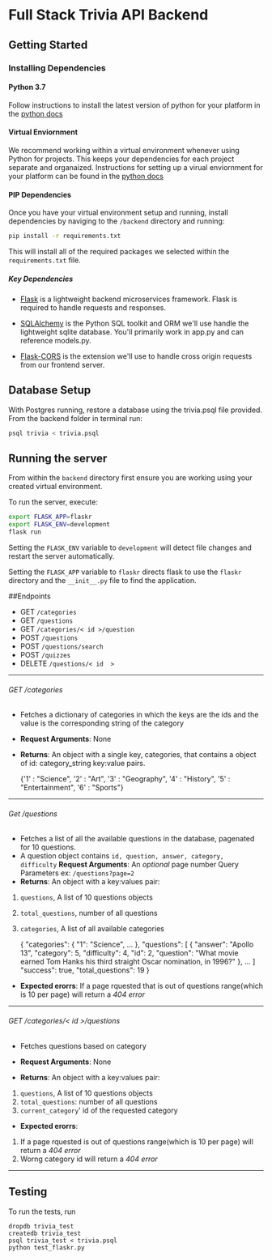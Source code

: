 # Full Stack Trivia API Backend

## Getting Started

### Installing Dependencies

#### Python 3.7

Follow instructions to install the latest version of python for your platform in the [python docs](https://docs.python.org/3/using/unix.html#getting-and-installing-the-latest-version-of-python)

#### Virtual Enviornment

We recommend working within a virtual environment whenever using Python for projects. This keeps your dependencies for each project separate and organaized. Instructions for setting up a virual enviornment for your platform can be found in the [python docs](https://packaging.python.org/guides/installing-using-pip-and-virtual-environments/)

#### PIP Dependencies

Once you have your virtual environment setup and running, install dependencies by naviging to the `/backend` directory and running:

```bash
pip install -r requirements.txt
```

This will install all of the required packages we selected within the `requirements.txt` file.

##### Key Dependencies

- [Flask](http://flask.pocoo.org/)  is a lightweight backend microservices framework. Flask is required to handle requests and responses.

- [SQLAlchemy](https://www.sqlalchemy.org/) is the Python SQL toolkit and ORM we'll use handle the lightweight sqlite database. You'll primarily work in app.py and can reference models.py. 

- [Flask-CORS](https://flask-cors.readthedocs.io/en/latest/#) is the extension we'll use to handle cross origin requests from our frontend server. 

## Database Setup
With Postgres running, restore a database using the trivia.psql file provided. From the backend folder in terminal run:
```bash
psql trivia < trivia.psql
```

## Running the server

From within the `backend` directory first ensure you are working using your created virtual environment.

To run the server, execute:

```bash
export FLASK_APP=flaskr
export FLASK_ENV=development
flask run
```

Setting the `FLASK_ENV` variable to `development` will detect file changes and restart the server automatically.

Setting the `FLASK_APP` variable to `flaskr` directs flask to use the `flaskr` directory and the `__init__.py` file to find the application. 

##Endpoints
- GET  `/categories`
- GET  `/questions`
- GET `/categories/< id >/question`
- POST `/questions`
- POST `/questions/search`
- POST `/quizzes`
- DELETE `/questions/< id  >`
----

######  GET /categories
- Fetches a dictionary of categories in which the keys are the ids and the value is the corresponding string of the category
- **Request Arguments**: None
- **Returns**: An object with a single key, categories, that contains a object of id: category_string key:value pairs. 


    {'1' : "Science",
    '2' : "Art",
    '3' : "Geography",
    '4' : "History",
    '5' : "Entertainment",
    '6' : "Sports"}
---
###### Get /questions
- Fetches a list of all the available questions in the database, pagenated for 10 questions.
- A question object contains `id, question, answer, category, difficulty`
**Request Arguments**: An *optional* page number Query Parameters 
ex: `/questions?page=2`
- **Returns**: An object with a key:values pair:
1. `questions`, A list of 10 questions objects
2.  `total_questions`, number of all questions 
3. `categories`, A list of all available categories



    {
    	"categories": {
    		"1": "Science",
    		...
    	},
    	"questions": [
    		{
    			"answer": "Apollo 13",
    			"category": 5,
    			"difficulty": 4,
    			"id": 2,
    			"question": "What movie earned Tom Hanks his third straight Oscar nomination, in 1996?"
    		},
    		...
    	]
    	"success": true,
    	"total_questions": 19
    }
- **Expected erorrs**: If a page rquested that is out of questions range(which is 10 per page) will return a *404 error*

---
######  GET /categories/< id >/questions
- Fetches questions based on category

- **Request Arguments**: None
- **Returns**: An object with a key:values pair:
1. `questions`, A list of 10 questions objects
2.  `total_questions`: number of all questions 
3. `current_category`' id of the requested category

- **Expected erorrs**: 
1. If a page rquested is out of questions range(which is 10 per page) will return a *404 error*
2. Worng category  id will return a *404 error*

---



## Testing
To run the tests, run
```
dropdb trivia_test
createdb trivia_test
psql trivia_test < trivia.psql
python test_flaskr.py
```